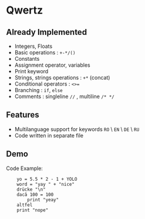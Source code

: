 # Qwertz

## Already Implemented
* Integers, Floats 
* Basic operations : `+-*/()`
* Constants 
* Assignment operator, variables
* Print keyword 
* Strings, strings operations : `+*` (concat)
* Conditional operators : `<>=`
* Branching : `if`, `else`
* Comments : singleline `//` , multiline `/* */` 


## Features
* Multilanguage support for keywords `RO` \ `EN` \ `DE` \ `RU`
* Code written in separate file


## Demo
Code Example:
```
    yo = 5.5 * 2 - 1 + YOLO
    word = "yay " + "nice"
    drücke "\n"
    dacă 100 = 100
        print "yeay"
    altfel
    print "nope"
```